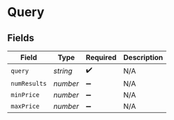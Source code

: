 # Query


## Fields

| Field              | Type               | Required           | Description        |
| ------------------ | ------------------ | ------------------ | ------------------ |
| `query`            | *string*           | :heavy_check_mark: | N/A                |
| `numResults`       | *number*           | :heavy_minus_sign: | N/A                |
| `minPrice`         | *number*           | :heavy_minus_sign: | N/A                |
| `maxPrice`         | *number*           | :heavy_minus_sign: | N/A                |